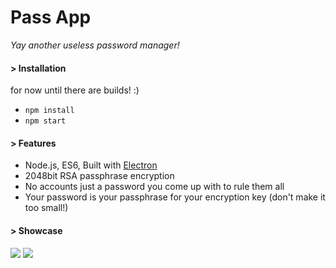# Pass App
*Yay another useless password manager!*

#### > Installation

for now until there are builds! :)
 - `npm install`
 - `npm start`

#### > Features
 - Node.js, ES6, Built with [Electron](http://electron.atom.io/)
 - 2048bit RSA passphrase encryption
 - No accounts just a password you come up with to rule them all
 - Your password is your passphrase for your encryption key (don't make it too small!)

#### > Showcase
![](http://i.imgur.com/cVEelLk.png)
![](http://i.imgur.com/TIslvkx.png)
